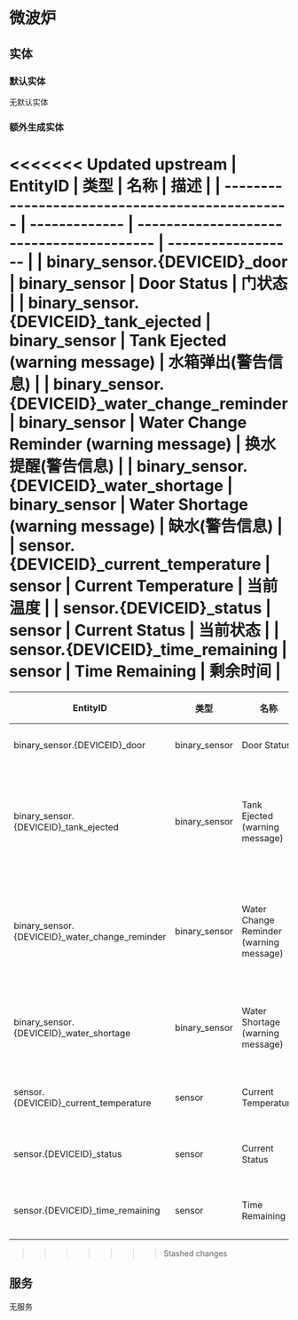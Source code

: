 # 微波炉

## 实体

### 默认实体

无默认实体

### 额外生成实体

<<<<<<< Updated upstream
| EntityID                                        | 类型          | 名称                                     | 描述               |
| ----------------------------------------------- | ------------- | ---------------------------------------- | ------------------ |
| binary_sensor.{DEVICEID}\_door                  | binary_sensor | Door Status                              | 门状态             |
| binary_sensor.{DEVICEID}\_tank_ejected          | binary_sensor | Tank Ejected (warning message)          | 水箱弹出(警告信息) |
| binary_sensor.{DEVICEID}\_water_change_reminder | binary_sensor | Water Change Reminder (warning message) | 换水提醒(警告信息) |
| binary_sensor.{DEVICEID}\_water_shortage        | binary_sensor | Water Shortage (warning message)        | 缺水(警告信息)     |
| sensor.{DEVICEID}\_current_temperature          | sensor        | Current Temperature                       | 当前温度           |
| sensor.{DEVICEID}\_status                       | sensor        | Current Status                           | 当前状态           |
| sensor.{DEVICEID}\_time_remaining               | sensor        | Time Remaining                           | 剩余时间           |
=======
| EntityID                                        | 类型          | 名称                                     | 描述               |
| ----------------------------------------------- | ------------- | ---------------------------------------- | ------------------ |
| binary_sensor.{DEVICEID}\_door                  | binary_sensor | Door Status                              | 门状态             |
| binary_sensor.{DEVICEID}\_tank_ejected          | binary_sensor | Tank Ejected (warning message)          | 水箱弹出(警告信息) |
| binary_sensor.{DEVICEID}\_water_change_reminder | binary_sensor | Water Change Reminder (warning message) | 换水提醒(警告信息) |
| binary_sensor.{DEVICEID}\_water_shortage        | binary_sensor | Water Shortage (warning message)        | 缺水(警告信息)     |
| sensor.{DEVICEID}\_current_temperature          | sensor        | Current Temperature                       | 当前温度           |
| sensor.{DEVICEID}\_status                       | sensor        | Current Status                           | 当前状态           |
| sensor.{DEVICEID}\_time_remaining               | sensor        | Time Remaining                           | 剩余时间           |
>>>>>>> Stashed changes

## 服务

无服务
